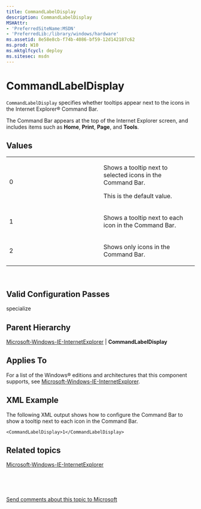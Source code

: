 ```yaml
---
title: CommandLabelDisplay
description: CommandLabelDisplay
MSHAttr:
- 'PreferredSiteName:MSDN'
- 'PreferredLib:/library/windows/hardware'
ms.assetid: 8e58e8cb-f74b-4086-bf59-12d142187c62
ms.prod: W10
ms.mktglfcycl: deploy
ms.sitesec: msdn
---
```


# CommandLabelDisplay


`CommandLabelDisplay` specifies whether tooltips appear next to the icons in the Internet Explorer® Command Bar.

The Command Bar appears at the top of the Internet Explorer screen, and includes items such as **Home**, **Print**, **Page**, and **Tools**.

## Values


<table>
<colgroup>
<col width="50%" />
<col width="50%" />
</colgroup>
<tbody>
<tr class="odd">
<td><p>0</p></td>
<td><p>Shows a tooltip next to selected icons in the Command Bar.</p>
<p>This is the default value.</p></td>
</tr>
<tr class="even">
<td><p>1</p></td>
<td><p>Shows a tooltip next to each icon in the Command Bar.</p></td>
</tr>
<tr class="odd">
<td><p>2</p></td>
<td><p>Shows only icons in the Command Bar.</p></td>
</tr>
</tbody>
</table>

 

## Valid Configuration Passes


specialize

## Parent Hierarchy


[Microsoft-Windows-IE-InternetExplorer](microsoft-windows-ie-internetexplorer-win7-microsoft-windows-ie-internetexplorer.md) | **CommandLabelDisplay**

## Applies To


For a list of the Windows® editions and architectures that this component supports, see [Microsoft-Windows-IE-InternetExplorer](microsoft-windows-ie-internetexplorer-win7-microsoft-windows-ie-internetexplorer.md).

## XML Example


The following XML output shows how to configure the Command Bar to show a tooltip next to each icon in the Command Bar.

``` syntax
<CommandLabelDisplay>1</CommandLabelDisplay>
```

## Related topics


[Microsoft-Windows-IE-InternetExplorer](microsoft-windows-ie-internetexplorer-win7-microsoft-windows-ie-internetexplorer.md)

 

 

[Send comments about this topic to Microsoft](mailto:wsddocfb@microsoft.com?subject=Documentation%20feedback%20%5Bp_unattend\p_unattend%5D:%20CommandLabelDisplay%20%20RELEASE:%20%2810/3/2016%29&body=%0A%0APRIVACY%20STATEMENT%0A%0AWe%20use%20your%20feedback%20to%20improve%20the%20documentation.%20We%20don't%20use%20your%20email%20address%20for%20any%20other%20purpose,%20and%20we'll%20remove%20your%20email%20address%20from%20our%20system%20after%20the%20issue%20that%20you're%20reporting%20is%20fixed.%20While%20we're%20working%20to%20fix%20this%20issue,%20we%20might%20send%20you%20an%20email%20message%20to%20ask%20for%20more%20info.%20Later,%20we%20might%20also%20send%20you%20an%20email%20message%20to%20let%20you%20know%20that%20we've%20addressed%20your%20feedback.%0A%0AFor%20more%20info%20about%20Microsoft's%20privacy%20policy,%20see%20http://privacy.microsoft.com/default.aspx. "Send comments about this topic to Microsoft")





